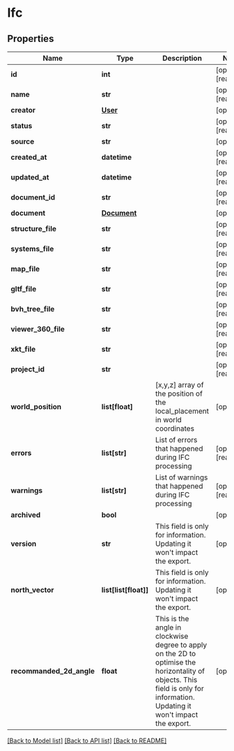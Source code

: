 # Ifc

## Properties
Name | Type | Description | Notes
------------ | ------------- | ------------- | -------------
**id** | **int** |  | [optional] [readonly] 
**name** | **str** |  | [optional] [readonly] 
**creator** | [**User**](User.md) |  | [optional] 
**status** | **str** |  | [optional] [readonly] 
**source** | **str** |  | [optional] 
**created_at** | **datetime** |  | [optional] [readonly] 
**updated_at** | **datetime** |  | [optional] [readonly] 
**document_id** | **str** |  | [optional] [readonly] 
**document** | [**Document**](Document.md) |  | [optional] 
**structure_file** | **str** |  | [optional] [readonly] 
**systems_file** | **str** |  | [optional] [readonly] 
**map_file** | **str** |  | [optional] [readonly] 
**gltf_file** | **str** |  | [optional] [readonly] 
**bvh_tree_file** | **str** |  | [optional] [readonly] 
**viewer_360_file** | **str** |  | [optional] [readonly] 
**xkt_file** | **str** |  | [optional] [readonly] 
**project_id** | **str** |  | [optional] [readonly] 
**world_position** | **list[float]** | [x,y,z] array of the position of the local_placement in world coordinates | [optional] 
**errors** | **list[str]** | List of errors that happened during IFC processing | [optional] [readonly] 
**warnings** | **list[str]** | List of warnings that happened during IFC processing | [optional] [readonly] 
**archived** | **bool** |  | [optional] 
**version** | **str** | This field is only for information. Updating it won&#39;t impact the export. | [optional] 
**north_vector** | **list[list[float]]** | This field is only for information. Updating it won&#39;t impact the export. | [optional] 
**recommanded_2d_angle** | **float** | This is the angle in clockwise degree to apply on the 2D to optimise the horizontality of objects. This field is only for information. Updating it won&#39;t impact the export. | [optional] 

[[Back to Model list]](../README.md#documentation-for-models) [[Back to API list]](../README.md#documentation-for-api-endpoints) [[Back to README]](../README.md)



